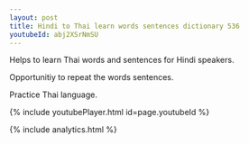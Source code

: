 ```yaml
---
layout: post
title: Hindi to Thai learn words sentences dictionary 536 
youtubeId: abj2XSrNmSU
---
```

 
 
Helps to learn Thai words and sentences for Hindi speakers.

Opportunitiy to repeat the words sentences. 

Practice Thai language. 
 
{% include youtubePlayer.html id=page.youtubeId %}
 
 
{% include analytics.html %}
